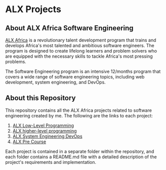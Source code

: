# ALX Projects

## About ALX Africa Software Engineering
[ALX Africa](https://www.alxafrica.com/) is a revolutionary talent development program that trains and develops Africa's most talented and ambitious software engineers. The program is designed to create lifelong learners and problem solvers who are equipped with the necessary skills to tackle Africa's most pressing problems.

The Software Engineering program is an intensive 12/months program that covers a wide range of software engineering topics, including web development, system engineering, and DevOps.

## About this Repository
This repository contains all the ALX Africa projects related to software engineering created by me. The following are the links to each project:

1. [ALX Low-Level Programming](https://github.com/zakelh6/alx-low_level_programming)
2. [ALX higher-level programming](https://github.com/zakelh6/alx-higher_level_programming)
3. [ALX System Engineering DevOps](https://github.com/zakelh6/alx-system_engineering-devops)
4. [ALX Pre Course](https://github.com/zakelh6/alx-pre_course)

Each project is contained in a separate folder within the repository, and each folder contains a README.md file with a detailed description of the project's requirements and implementation.

